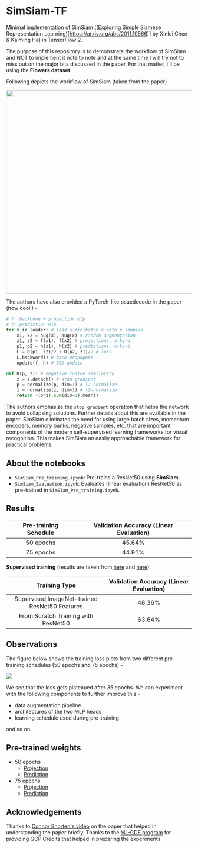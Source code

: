 # SimSiam-TF

Minimal implementation of SimSiam ((Exploring Simple Siamese Representation Learning)[https://arxiv.org/abs/2011.10566)] by Xinlei Chen & Kaiming He) in TensorFlow 2.

The purpose of this repository is to demonstrate the workflow of SimSiam and NOT to implement it note to note and at the same time I will try not to miss out on the major bits discussed in the paper. For that matter, I'll be using the **Flowers dataset**. 

Following depicts the workflow of SimSiam (taken from the paper) - 

<center>
<img src="https://i.ibb.co/37pNQTP/image.png" width=550></img>
</center>

The authors have also provided a PyTorch-like psuedocode in the paper (how cool!) - 

```python
# f: backbone + projection mlp
# h: prediction mlp
for x in loader: # load a minibatch x with n samples
    x1, x2 = aug(x), aug(x) # random augmentation
    z1, z2 = f(x1), f(x2) # projections, n-by-d
    p1, p2 = h(z1), h(z2) # predictions, n-by-d
    L = D(p1, z2)/2 + D(p2, z1)/2 # loss
    L.backward() # back-propagate
    update(f, h) # SGD update

def D(p, z): # negative cosine similarity
    z = z.detach() # stop gradient
    p = normalize(p, dim=1) # l2-normalize
    z = normalize(z, dim=1) # l2-normalize
    return -(p*z).sum(dim=1).mean()
```

The authors emphasize the `stop_gradient` operation that helps the network to avoid collapsing solutions. Further details about this are available in the paper. SimSiam eliminates the need for using large batch sizes, momentum encoders, memory banks, negative samples, etc. that are important components of the modern self-supervised learning frameworks for visual recognition. This makes SimSiam an easily approachable framework for practical problems.  

## About the notebooks

* `SimSiam_Pre_training.ipynb`: Pre-trains a ResNet50 using **SimSiam**. 
* `SimSiam_Evaluation.ipynb`: Evaluates (linear evaluation) ResNet50 as pre-trained in `SimSiam_Pre_training.ipynb`. 

## Results

| Pre-training Schedule 	| Validation Accuracy  (Linear Evaluation) 	|
|:---------------------:	|:----------------------------------------:	|
|       50 epochs       	|                  45.64%                  	|
|       75 epochs       	|                  44.91%                  	|

**Supervised training** (results are taken from [here](https://github.com/ayulockin/SwAV-TF/blob/master/linear_evaluation/Linear_Evaluation_Fully_Supervised.ipynb) and [here](https://github.com/ayulockin/SwAV-TF/blob/master/Fully_Supervised_from_Scratch.ipynb)):

|                 Training Type                 	| Validation Accuracy  (Linear Evaluation) 	|
|:---------------------------------------------:	|:----------------------------------------:	|
| Supervised ImageNet-trained ResNet50 Features 	|                  48.36%                  	|
|      From Scratch Training with ResNet50      	|                  63.64%                  	|


## Observations

The figure below shows the training loss plots from two different pre-training schedules (50 epochs and 75 epochs) - 

![](https://i.ibb.co/TtXw2Zj/image.png)

We see that the loss gets plateaued after 35 epochs. We can experiment with the following components to further improve this - 

* data augmentation pipeline
* architectures of the two MLP heads
* learning schedule used during pre-training

and so on.  

## Pre-trained weights

* 50 epochs
    * [Projection](https://github.com/sayakpaul/SimSiam-TF/releases/download/v1.0.0/projection.h5)
    * [Prediction](https://github.com/sayakpaul/SimSiam-TF/releases/download/v1.0.0/prediction.h5)
* 75 epochs
    * [Projection](https://github.com/sayakpaul/SimSiam-TF/releases/download/v1.0.0/projection_75.h5)
    * [Prediction](https://github.com/sayakpaul/SimSiam-TF/releases/download/v1.0.0/prediction_75.h5)
    
## Acknowledgements

Thanks to [Connor Shorten's video](https://www.youtube.com/watch?v=k-PcMBYQsOY) on the paper that helped in understanding the paper briefly. Thanks to the [ML-GDE program](https://developers.google.com/programs/experts/) for providing GCP Credits that helped in preparing the experiments. 
